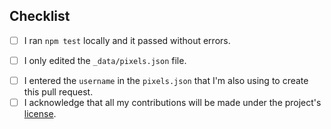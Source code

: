 <!-- Thank you for contributing a pixel to the Open Pixel Art project! -->

<!-- PIXEL CONTRIBUTIONS // START -->

## Checklist

<!-- Before submitting your pull request please make sure you checked the following tasks: -->

- [ ] I ran `npm test` locally and it passed without errors.
<!-- Delete this if the PR is for something other than a pixel -->
- [ ] I only edited the `_data/pixels.json` file.
<!-- Delete this if the PR is for something other than a pixel -->
- [ ] I entered the `username` in the `pixels.json` that I'm also using to create this pull request.
- [ ] I acknowledge that all my contributions will be made under the project's [license](LICENSE).

<!-- To check a task, put a "x" between the brackets, similar to [x] -->

<!-- PIXEL CONTRIBUTIONS // END -->

<!-- OTHER CONTRIBUTIONS // START -->


<!-- If you are contributing more than a pixel, please uncomment the part below and fill out the rest of the template -->

<!--

## Description

a short description of your pull request

## Related issues

List any related issues here


-->

<!-- OTHER CONTRIBUTIONS // END -->
